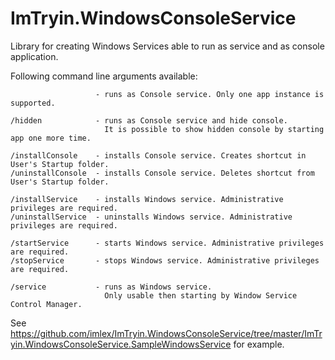 # ImTryin.WindowsConsoleService
Library for creating Windows Services able to run as service and as console application.

Following command line arguments available:
```
                   - runs as Console service. Only one app instance is supported.

/hidden            - runs as Console service and hide console.
                     It is possible to show hidden console by starting app one more time.

/installConsole    - installs Console service. Creates shortcut in User's Startup folder.
/uninstallConsole  - installs Console service. Deletes shortcut from User's Startup folder.

/installService    - installs Windows service. Administrative privileges are required.
/uninstallService  - uninstalls Windows service. Administrative privileges are required.

/startService      - starts Windows service. Administrative privileges are required.
/stopService       - stops Windows service. Administrative privileges are required.

/service           - runs as Windows service.
                     Only usable then starting by Window Service Control Manager.
```
See https://github.com/imlex/ImTryin.WindowsConsoleService/tree/master/ImTryin.WindowsConsoleService.SampleWindowsService for example.
